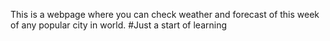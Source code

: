 This is a webpage where you can check weather and forecast of this week of any popular city in world.
#Just a start of learning  
